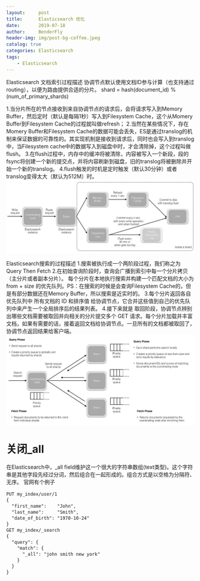 ```yaml
---
layout:     post
title:      Elasticsearch 优化
date:       2019-07-18
author:     BenderFly
header-img: img/post-bg-coffee.jpeg
catalog: true
categories: Elasticsearch
tags:
    - Elasticsearch
---
```


Elasticsearch 文档索引过程描述
协调节点默认使用文档ID参与计算（也支持通过routing），以便为路由提供合适的分片。
shard = hash(document_id) % (num_of_primary_shards)

1.当分片所在的节点接收到来自协调节点的请求后，会将请求写入到Memory Buffer，然后定时（默认是每隔1秒）写入到Filesystem Cache，这个从Momery Buffer到Filesystem Cache的过程就叫做refresh；
2.当然在某些情况下，存在Momery Buffer和Filesystem Cache的数据可能会丢失，ES是通过translog的机制来保证数据的可靠性的。其实现机制是接收到请求后，同时也会写入到translog中，当Filesystem cache中的数据写入到磁盘中时，才会清除掉，这个过程叫做flush。
3.在flush过程中，内存中的缓冲将被清除，内容被写入一个新段，段的fsync将创建一个新的提交点，并将内容刷新到磁盘，旧的translog将被删除并开始一个新的translog。
4.flush触发的时机是定时触发（默认30分钟）或者translog变得太大（默认为512M）时。
![1](https://github.com/handerfly/handerfly.github.io/blob/master/images/1081775-20181022174404403-406073981.jpg) 


Elasticsearch搜索的过程描述
1.搜索被执行成一个两阶段过程，我们称之为 Query Then Fetch
2.在初始查询阶段时，查询会广播到索引中每一个分片拷贝（主分片或者副本分片）。 每个分片在本地执行搜索并构建一个匹配文档的大小为 from + size 的优先队列。PS：在搜索的时候是会查询Filesystem Cache的，但是有部分数据还在Memory Buffer，所以搜索是近实时的。
3.每个分片返回各自优先队列中 所有文档的 ID 和排序值 给协调节点，它合并这些值到自己的优先队列中来产生一个全局排序后的结果列表。
4.接下来就是 取回阶段，协调节点辨别出哪些文档需要被取回并向相关的分片提交多个 GET 请求。每个分片加载并丰富文档，如果有需要的话，接着返回文档给协调节点。一旦所有的文档都被取回了，协调节点返回结果给客户端。
![2](https://github.com/handerfly/handerfly.github.io/blob/master/images/2.jpg)

# 关闭_all 
在Elasticsearch中，_all field维护这一个很大的字符串数组(text类型)。这个字符串是其他字段先经过分词，然后组合在一起形成的。组合方式是以空格为分隔符、无序。
官网有个例子
```
PUT my_index/user/1 
{
  "first_name":    "John",
  "last_name":     "Smith",
  "date_of_birth": "1970-10-24"
}
GET my_index/_search
{
  "query": {
    "match": {
      "_all": "john smith new york"
    }
  }
}

```